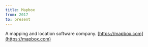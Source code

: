 ```yaml
---
title: Mapbox
from: 2017
to: present
---
```


A mapping and location software company.
[https://mapbox.com](https://mapbox.com)

